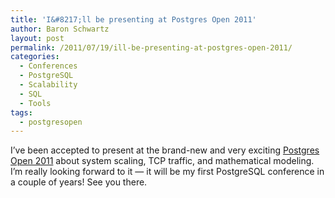 ```yaml
---
title: 'I&#8217;ll be presenting at Postgres Open 2011'
author: Baron Schwartz
layout: post
permalink: /2011/07/19/ill-be-presenting-at-postgres-open-2011/
categories:
  - Conferences
  - PostgreSQL
  - Scalability
  - SQL
  - Tools
tags:
  - postgresopen
---
```

I&#8217;ve been accepted to present at the brand-new and very exciting [Postgres Open 2011][1] about system scaling, TCP traffic, and mathematical modeling. I&#8217;m really looking forward to it &#8212; it will be my first PostgreSQL conference in a couple of years! See you there.

 [1]: http://postgresopen.org/